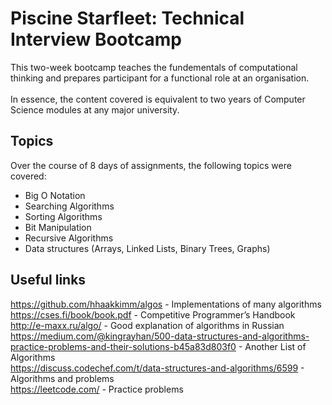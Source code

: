 # Piscine Starfleet: Technical Interview Bootcamp
This two-week bootcamp teaches the fundementals of computational thinking and prepares participant for a functional role at an organisation.<br><br>In essence, the content covered is equivalent to two years of Computer Science modules at any major university. 

## Topics
Over the course of 8 days of assignments, the following topics were covered:
- Big O Notation
- Searching Algorithms
- Sorting Algorithms
- Bit Manipulation
- Recursive Algorithms
- Data structures (Arrays, Linked Lists, Binary Trees, Graphs)

## Useful links
https://github.com/hhaakkimm/algos - Implementations of many algorithms<br>
https://cses.fi/book/book.pdf - Competitive Programmer’s Handbook<br>
http://e-maxx.ru/algo/ - Good explanation of algorithms in Russian<br>
https://medium.com/@kingrayhan/500-data-structures-and-algorithms-practice-problems-and-their-solutions-b45a83d803f0 - Another List of Algorithms<br>
https://discuss.codechef.com/t/data-structures-and-algorithms/6599 - Algorithms and problems<br>
https://leetcode.com/ - Practice problems<br>
